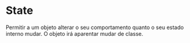 # State 

Permitir a um objeto alterar o seu comportamento quanto o seu estado interno mudar. O objeto irá aparentar mudar de classe.